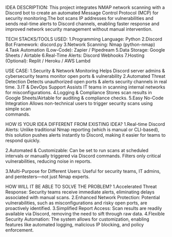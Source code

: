 IDEA DESCRIPTION:
This project integrates NMAP network scanning with a Discord bot to create an automated Message Control Protocol (MCP) for security monitoring.The bot scans IP addresses for vulnerabilities and sends real-time alerts to Discord channels, enabling faster response and improved network security management without manual intervention.

TECH STACKS/TOOLS USED:
1.Programming Language: Python
2.Discord Bot Framework: discord.py
3.Network Scanning: Nmap (python-nmap)
4.Task Automation (Low-Code): Zapier / Pipedream
5.Data Storage: Google Sheets / Airtable
6.Real-Time Alerts: Discord Webhooks
7.Hosting (Optional): Replit / Heroku / AWS Lambd

USE CASE:
1.Security & Network Monitoring
             Helps Discord server admins & cybersecurity teams monitor open ports & 
             vulnerability
2.Automated Threat Detection
             Detects unauthorized open ports & alerts security channels in real time.
3.IT & DevOps Support
             Assists IT teams in scanning internal networks for misconfigurations.
4.Logging & Compliance
             Stores scan results in Google Sheets/Airtable for auditing & compliance
             checks.
5.Easy No-Code Integration
             Allows non-technical users to trigger security scans using simple scan     
             commands.


HOW IS YOUR IDEA DIFFERENT FROM EXISTING IDEA?
1.Real-time Discord Alerts:
Unlike traditional Nmap reporting (which is manual or CLI-based), this solution pushes alerts instantly to Discord, making it easier for teams to respond quickly.

2.Automated & Customizable:
Can be set to run scans at scheduled intervals or manually triggered via Discord commands.
Filters only critical vulnerabilities, reducing noise in reports.

3.Multi-Purpose for Different Users:
Useful for security teams, IT admins, and pentesters—not just Nmap experts.

HOW WILL IT BE ABLE TO SOLVE THE PROBLEM?
1.Accelerated Threat Response: 
            Security teams receive immediate alerts, eliminating delays associated with 
            manual scans.
2.Enhanced Network Protection: 
            Potential vulnerabilities, such as misconfigurations and risky open ports, 
            are proactively identified. 
3.Simplified Report Access: 
            Scan results are readily available via Discord, removing the need to sift 
            through raw data.
4.Flexible Security Automation: 
             The system allows for customization, enabling features like automated 
             logging, malicious IP blocking, and policy enforcement.



